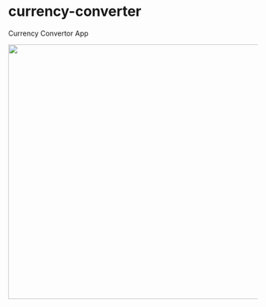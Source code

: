 # currency-converter
Currency Convertor App

<center><img alt="" class="bf jn jo c" width="700" height="515" loading="eager" role="presentation" src="https://miro.medium.com/max/1400/0*sfCDEb571WD-7EfP.jpg">
</center>
